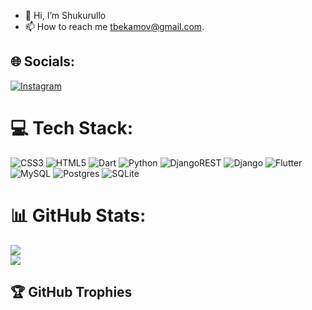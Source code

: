 - 👋 Hi, I’m Shukurullo
- 📫 How to reach me tbekamov@gmail.com.

<!---
Shukurullodev/Shukurullodev is a ✨ special ✨ repository because its `README.md` (this file) appears on your GitHub profile.
You can click the Preview link to take a look at your changes.
--->


<!-- https://github-profile-summary-cards.vercel.app/api/cards/profile-details?username={shukurullo-98}&theme={github_dark}
![Anurag's GitHub stats](https://github-readme-stats.vercel.app/api?username=shukurullo-98&show_icons=true&theme=transparent) -->

## 🌐 Socials:
[![Instagram](https://img.shields.io/badge/Instagram-%23E4405F.svg?logo=Instagram&logoColor=white)](https://instagram.com/shukurullo_3996) 

# 💻 Tech Stack:
![CSS3](https://img.shields.io/badge/css3-%231572B6.svg?style=for-the-badge&logo=css3&logoColor=white) ![HTML5](https://img.shields.io/badge/html5-%23E34F26.svg?style=for-the-badge&logo=html5&logoColor=white) ![Dart](https://img.shields.io/badge/dart-%230175C2.svg?style=for-the-badge&logo=dart&logoColor=white) ![Python](https://img.shields.io/badge/python-3670A0?style=for-the-badge&logo=python&logoColor=ffdd54) ![DjangoREST](https://img.shields.io/badge/DJANGO-REST-ff1709?style=for-the-badge&logo=django&logoColor=white&color=ff1709&labelColor=gray) ![Django](https://img.shields.io/badge/django-%23092E20.svg?style=for-the-badge&logo=django&logoColor=white) ![Flutter](https://img.shields.io/badge/Flutter-%2302569B.svg?style=for-the-badge&logo=Flutter&logoColor=white) ![MySQL](https://img.shields.io/badge/mysql-%2300f.svg?style=for-the-badge&logo=mysql&logoColor=white) ![Postgres](https://img.shields.io/badge/postgres-%23316192.svg?style=for-the-badge&logo=postgresql&logoColor=white) ![SQLite](https://img.shields.io/badge/sqlite-%2307405e.svg?style=for-the-badge&logo=sqlite&logoColor=white)
# 📊 GitHub Stats:
<!-- ![](https://github-readme-stats.vercel.app/api?username=shukurullo-98&theme=dark&hide_border=false&include_all_commits=true&count_private=true)<br/> -->
![](https://github-readme-streak-stats.herokuapp.com/?user=shukurullo-98&theme=dark&hide_border=false)<br/>
![](https://github-readme-stats.vercel.app/api/top-langs/?username=shukurullo-98&theme=dark&hide_border=false&include_all_commits=true&count_private=true&layout=compact)

## 🏆 GitHub Trophies
<!-- ![](https://github-profile-trophy.vercel.app/?username=shukurullo-98&theme=flat&no-frame=false&no-bg=true&margin-w=4) -->
